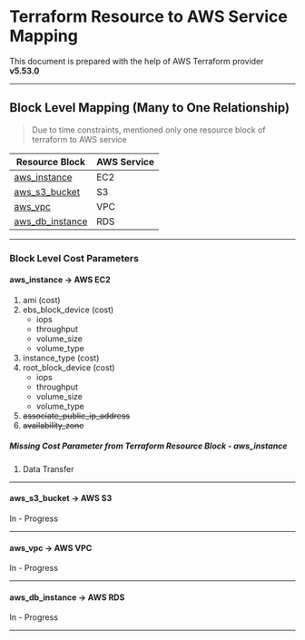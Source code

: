 # Terraform Resource to AWS Service Mapping

This document is prepared with the help of AWS Terraform provider **v5.53.0**

--------------

## Block Level Mapping (Many to One Relationship)
 
> Due to time constraints, mentioned only one resource block of terraform to AWS service 

| Resource Block | AWS Service|
|----------------|------------|
|[aws_instance](https://registry.terraform.io/providers/hashicorp/aws/latest/docs/resources/instance)  |EC2|
|[aws_s3_bucket](https://registry.terraform.io/providers/hashicorp/aws/latest/docs/resources/s3_bucket) | S3|
|[aws_vpc](https://registry.terraform.io/providers/hashicorp/aws/latest/docs/resources/vpc) | VPC|
| [aws_db_instance](https://registry.terraform.io/providers/hashicorp/aws/latest/docs/resources/db_instance) | RDS |

--------------

### Block Level Cost Parameters

#### aws_instance -> AWS EC2

 1. ami (cost)
 2. ebs_block_device (cost)
    - iops
    - throughput
    - volume_size
    - volume_type
 3. instance_type (cost)
 4. root_block_device (cost)
    - iops
    - throughput
    - volume_size
    - volume_type
 5. ~~associate_public_ip_address~~
 6. ~~availability_zone~~
 

  ##### Missing Cost Parameter from Terraform Resource Block - aws_instance

  1. Data Transfer

--------------

#### aws_s3_bucket -> AWS S3

In - Progress

--------------

#### aws_vpc -> AWS VPC

In - Progress

--------------

#### aws_db_instance -> AWS RDS

In - Progress

--------------


